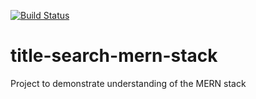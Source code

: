 [![Build Status](https://travis-ci.com/KendrickIW/title-search-mern-stack.svg?branch=master)](https://travis-ci.com/KendrickIW/title-search-mern-stack)
# title-search-mern-stack
Project to demonstrate understanding of the MERN stack

